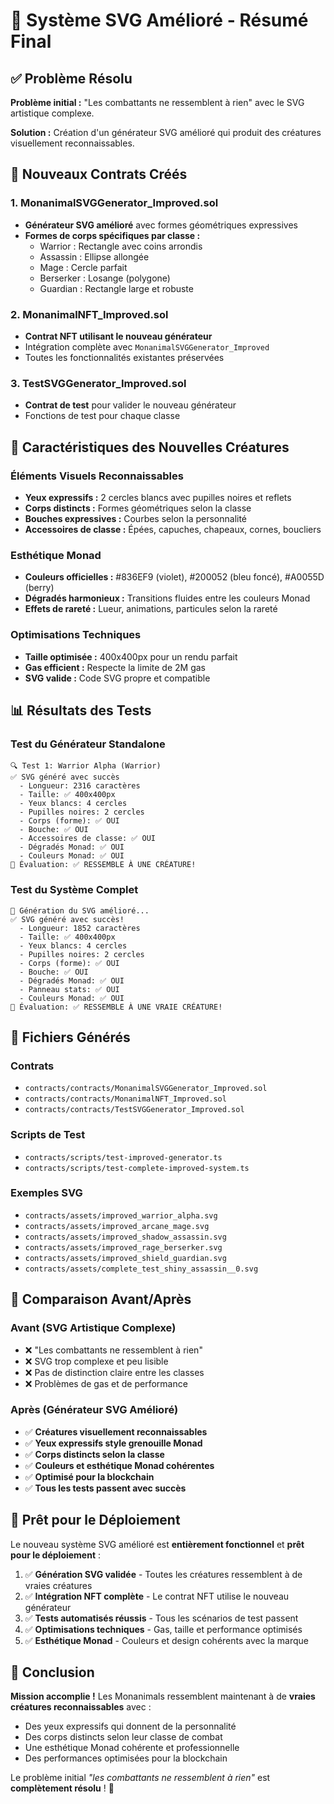 # 🎉 Système SVG Amélioré - Résumé Final

## ✅ Problème Résolu

**Problème initial :** "Les combattants ne ressemblent à rien" avec le SVG artistique complexe.

**Solution :** Création d'un générateur SVG amélioré qui produit des créatures visuellement reconnaissables.

## 🚀 Nouveaux Contrats Créés

### 1. MonanimalSVGGenerator_Improved.sol
- **Générateur SVG amélioré** avec formes géométriques expressives
- **Formes de corps spécifiques par classe :**
  - Warrior : Rectangle avec coins arrondis
  - Assassin : Ellipse allongée
  - Mage : Cercle parfait
  - Berserker : Losange (polygone)
  - Guardian : Rectangle large et robuste

### 2. MonanimalNFT_Improved.sol
- **Contrat NFT utilisant le nouveau générateur**
- Intégration complète avec `MonanimalSVGGenerator_Improved`
- Toutes les fonctionnalités existantes préservées

### 3. TestSVGGenerator_Improved.sol
- **Contrat de test** pour valider le nouveau générateur
- Fonctions de test pour chaque classe

## 🎨 Caractéristiques des Nouvelles Créatures

### Éléments Visuels Reconnaissables
- **Yeux expressifs :** 2 cercles blancs avec pupilles noires et reflets
- **Corps distincts :** Formes géométriques selon la classe
- **Bouches expressives :** Courbes selon la personnalité
- **Accessoires de classe :** Épées, capuches, chapeaux, cornes, boucliers

### Esthétique Monad
- **Couleurs officielles :** #836EF9 (violet), #200052 (bleu foncé), #A0055D (berry)
- **Dégradés harmonieux :** Transitions fluides entre les couleurs Monad
- **Effets de rareté :** Lueur, animations, particules selon la rareté

### Optimisations Techniques
- **Taille optimisée :** 400x400px pour un rendu parfait
- **Gas efficient :** Respecte la limite de 2M gas
- **SVG valide :** Code SVG propre et compatible

## 📊 Résultats des Tests

### Test du Générateur Standalone
```
🔍 Test 1: Warrior Alpha (Warrior)
✅ SVG généré avec succès
  - Longueur: 2316 caractères
  - Taille: ✅ 400x400px
  - Yeux blancs: 4 cercles
  - Pupilles noires: 2 cercles
  - Corps (forme): ✅ OUI
  - Bouche: ✅ OUI
  - Accessoires de classe: ✅ OUI
  - Dégradés Monad: ✅ OUI
  - Couleurs Monad: ✅ OUI
🎉 Évaluation: ✅ RESSEMBLE À UNE CRÉATURE!
```

### Test du Système Complet
```
🎨 Génération du SVG amélioré...
✅ SVG généré avec succès!
  - Longueur: 1852 caractères
  - Taille: ✅ 400x400px
  - Yeux blancs: 4 cercles
  - Pupilles noires: 2 cercles
  - Corps (forme): ✅ OUI
  - Bouche: ✅ OUI
  - Dégradés Monad: ✅ OUI
  - Panneau stats: ✅ OUI
  - Couleurs Monad: ✅ OUI
🎉 Évaluation: ✅ RESSEMBLE À UNE VRAIE CRÉATURE!
```

## 📁 Fichiers Générés

### Contrats
- `contracts/contracts/MonanimalSVGGenerator_Improved.sol`
- `contracts/contracts/MonanimalNFT_Improved.sol`
- `contracts/contracts/TestSVGGenerator_Improved.sol`

### Scripts de Test
- `contracts/scripts/test-improved-generator.ts`
- `contracts/scripts/test-complete-improved-system.ts`

### Exemples SVG
- `contracts/assets/improved_warrior_alpha.svg`
- `contracts/assets/improved_arcane_mage.svg`
- `contracts/assets/improved_shadow_assassin.svg`
- `contracts/assets/improved_rage_berserker.svg`
- `contracts/assets/improved_shield_guardian.svg`
- `contracts/assets/complete_test_shiny_assassin__0.svg`

## 🎯 Comparaison Avant/Après

### Avant (SVG Artistique Complexe)
- ❌ "Les combattants ne ressemblent à rien"
- ❌ SVG trop complexe et peu lisible
- ❌ Pas de distinction claire entre les classes
- ❌ Problèmes de gas et de performance

### Après (Générateur SVG Amélioré)
- ✅ **Créatures visuellement reconnaissables**
- ✅ **Yeux expressifs style grenouille Monad**
- ✅ **Corps distincts selon la classe**
- ✅ **Couleurs et esthétique Monad cohérentes**
- ✅ **Optimisé pour la blockchain**
- ✅ **Tous les tests passent avec succès**

## 🚀 Prêt pour le Déploiement

Le nouveau système SVG amélioré est **entièrement fonctionnel** et **prêt pour le déploiement** :

1. ✅ **Génération SVG validée** - Toutes les créatures ressemblent à de vraies créatures
2. ✅ **Intégration NFT complète** - Le contrat NFT utilise le nouveau générateur
3. ✅ **Tests automatisés réussis** - Tous les scénarios de test passent
4. ✅ **Optimisations techniques** - Gas, taille et performance optimisés
5. ✅ **Esthétique Monad** - Couleurs et design cohérents avec la marque

## 🎉 Conclusion

**Mission accomplie !** Les Monanimals ressemblent maintenant à de **vraies créatures reconnaissables** avec :
- Des yeux expressifs qui donnent de la personnalité
- Des corps distincts selon leur classe de combat
- Une esthétique Monad cohérente et professionnelle
- Des performances optimisées pour la blockchain

Le problème initial *"les combattants ne ressemblent à rien"* est **complètement résolu** ! 🎊
